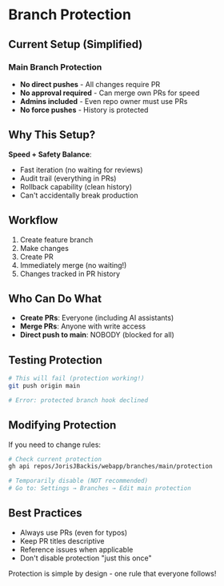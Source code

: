 # Branch Protection

## Current Setup (Simplified)

### Main Branch Protection
- **No direct pushes** - All changes require PR
- **No approval required** - Can merge own PRs for speed
- **Admins included** - Even repo owner must use PRs
- **No force pushes** - History is protected

## Why This Setup?

**Speed + Safety Balance**:
- Fast iteration (no waiting for reviews)
- Audit trail (everything in PRs)  
- Rollback capability (clean history)
- Can't accidentally break production

## Workflow

1. Create feature branch
2. Make changes
3. Create PR
4. Immediately merge (no waiting!)
5. Changes tracked in PR history

## Who Can Do What

- **Create PRs**: Everyone (including AI assistants)
- **Merge PRs**: Anyone with write access
- **Direct push to main**: NOBODY (blocked for all)

## Testing Protection

```bash
# This will fail (protection working!)
git push origin main

# Error: protected branch hook declined
```

## Modifying Protection

If you need to change rules:

```bash
# Check current protection
gh api repos/JorisJBackis/webapp/branches/main/protection

# Temporarily disable (NOT recommended)
# Go to: Settings → Branches → Edit main protection
```

## Best Practices

- Always use PRs (even for typos)
- Keep PR titles descriptive
- Reference issues when applicable
- Don't disable protection "just this once"

Protection is simple by design - one rule that everyone follows!